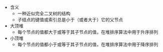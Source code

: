 - 含义
	- 一种近似完全二叉树的结构
	- 子结点的键值或索引总是小于（或者大于）它的父节点
- 大顶堆
	- 每个节点的值都大于或等于其子节点的值，在堆排序算法中用于升序排列
- 小顶堆
	- 每个节点的值都小于或等于其子节点的值，在堆排序算法中用于降序排列